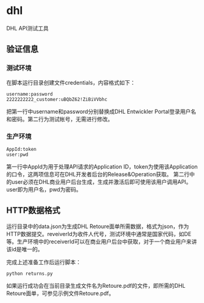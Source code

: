 # dhl
DHL API测试工具

## 验证信息
### 测试环境
在脚本运行目录创建文件credentials，内容格式如下：  
```
username:password
2222222222_customer:uBQbZ62!ZiBiVVbhc
```

把第一行中username和password分别替换成DHL Entwickler Portal登录用户名和密码。第二行为测试帐号，无需进行修改。  

### 生产环境
```
AppId:token
user:pwd
```
第一行中AppId为用于处理API请求的Application ID，token为使用该Application的口令，这两项信息可在DHL开发者后台的Release&Operation获取。
第二行中的user必须在DHL商业用户后台生成，生成并激活后即可使用该用户调用API。user即为用户名，pwd为密码。

## HTTP数据格式
运行目录中的data.json为生成DHL Retoure面单所需数据，格式为json，作为HTTP数据提交。reveiverId为收件人代号，测试环境中通常是国家代码，如DE等。生产环境中的receiverId可以在商业用户后台中获取，对于一个商业用户来讲该id是唯一的。

完成上述准备工作后运行脚本：
```
python returns.py
```
如果运行成功会在当前目录生成文件名为Retoure.pdf的文件，即所需的DHL Retoure面单，可参见示例文件Retoure.pdf。
